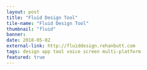 ```yaml
---
layout: post
title: "Fluid Design Tool"
tile-name: "Fluid Design Tool"
thumbnail: "fluid"
banner:
date: 2018-05-02
external-link: http://fluiddesign.rehanbutt.com
tags: design app tool voice screen multi-platform
featured: true
---
```

